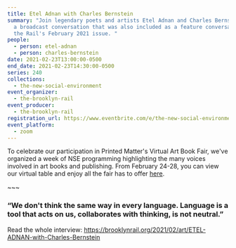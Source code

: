 ```yaml
---
title: Etel Adnan with Charles Bernstein
summary: "Join legendary poets and artists Etel Adnan and Charles Bernstein for
  a broadcast conversation that was also included as a feature conversation in
  the Rail's February 2021 issue. "
people:
  - person: etel-adnan
  - person: charles-bernstein
date: 2021-02-23T13:00:00-0500
end_date: 2021-02-23T14:30:00-0500
series: 240
collections:
  - the-new-social-environment
event_organizer:
  - the-brooklyn-rail
event_producer:
  - the-brooklyn-rail
registration_url: https://www.eventbrite.com/e/the-new-social-environment-240-etel-adnan-with-charles-bernstein-tickets-141858766389
event_platform:
  - zoom
---
```


To celebrate our participation in Printed Matter's Virtual Art Book Fair, we've organized a week of NSE programming highlighting the many voices involved in art books and publishing. From February 24-28, you can view our virtual table and enjoy all the fair has to offer [here](http://pmvabf.org/).

\~\~~

### “We don't think the same way in every language. Language is a tool that acts on us, collaborates with thinking, is not neutral.”

Read the whole interview: <https://brooklynrail.org/2021/02/art/ETEL-ADNAN-with-Charles-Bernstein>

